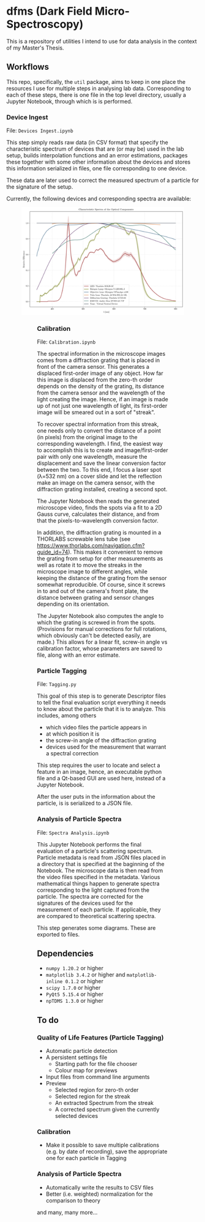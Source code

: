 # dfms (Dark Field Micro-Spectroscopy)
 This is a repository of utilities I intend to use for data analysis in the context of my Master's Thesis.

## Workflows
 This repo, specifically, the `util` package, aims to keep in one place the resources I use for multiple steps in analysing lab data. 
 Corresponding to each of these steps, there is one file in the top level directory, usually a Jupyter Notebook, through which is is performed.
 
### Device Ingest
 File: `Devices Ingest.ipynb`
 
 This step simply reads raw data (in CSV format) that specify the characteristic spectrum of devices that are (or may be) used in the lab setup, builds interpolation functions and an error estimations, packages these together with some other information about the devices and stores this information serialized in files, one file corresponding to one device.
 
 These data are later used to correct the measured spectrum of a particle for the signature of the setup.
 
 Currently, the following devices and corresponding spectra are available:
 <figure>
   <img src="https://github.com/felixHPatzschke/dfms/blob/main/Devices Characteristic Spectra.png">
   <figcaption><figcaption>
 <figure>
 
### Calibration
 File: `Calibration.ipynb`
 
 The spectral information in the microscope images comes from a diffraction grating that is placed in front of the camera sensor.
 This generates a displaced first-order image of any object. 
 How far this image is displaced from the zero-th order depends on the density of the grating, its distance from the camera sensor and the wavelength of the light creating the image. 
 Hence, if an image is made up of not just one wavelength of light, its first-order image will be smeared out in a sort of "streak". 
 
 To recover spectral information from this streak, one needs only to convert the distance of a point (in pixels) from the original image to the corresponding wavelength.
 I find, the easiest way to accomplish this is to create and image/first-order pair with only one wavelength, measure the displacement and save the linear conversion factor between the two.
 To this end, I focus a laser spot (λ=532 nm) on a cover slide and let the reflection make an image on the camera sensor, with the diffraction grating installed, creating a second spot.
 
 The Jupyter Notebook then reads the generated microscope video, finds the spots via a fit to a 2D Gauss curve, calculates their distance, and from that the pixels-to-wavelength conversion factor.
 
 In addition, the diffraction grating is mounted in a THORLABS screwable lens tube (see https://www.thorlabs.com/navigation.cfm?guide_id=74). This makes it convenient to remove the grating from setup for other measurements as well as rotate it to move the streaks in the microscope image to different angles, while keeping the distance of the grating from the sensor somewhat reproducible. Of course, since it screws in to and out of the camera's front plate, the distance between grating and sensor changes depending on its orientation.
 
 The Jupyter Notebook also computes the angle to which the grating is screwed in from the spots. 
 (Provisions for manual corrections for full rotations, which obviously can't be detected easily, are made.)
 This allows for a linear fit, screw-in angle vs calibration factor, whose parameters are saved to file, along with an error estimate.
 
### Particle Tagging
 File: `Tagging.py`
 
 This goal of this step is to generate Descriptor files to tell the final evaluation script everything it needs to know about the particle that it is to analyze. This includes, among others
 * which video files the particle appears in
 * at which position it is
 * the screw-in angle of the diffraction grating
 * devices used for the measurement that warrant a spectral correction

 This step requires the user to locate and select a feature in an image, hence, an executable python file and a Qt-based GUI are used here, instead of a Jupyter Notebook.
 
 After the user puts in the information about the particle, is is serialized to a JSON file.
 
### Analysis of Particle Spectra 
 File: `Spectra Analysis.ipynb`
 
 This Jupyter Notebook performs the final evaluation of a particle's scattering spectrum.
 Particle metadata is read from JSON files placed in a directory that is specified at the baginning of the Notebook.
 The microscope data is then read from the video files specified in the metadata.
 Various mathematical things happen to generate spectra corresponding to the light captured from the particle.
 The spectra are corrected for the signatures of the devices used for the measurement of each particle.
 If applicable, they are compared to theoretical scattering spectra.
 
 This step generates some diagrams. These are exported to files.

## Dependencies
 * `numpy 1.20.2` or higher
 * `matplotlib 3.4.2` or higher and `matplotlib-inline 0.1.2` or higher
 * `scipy 1.7.0` or higher
 * `PyQt5 5.15.4` or higher
 * `npTDMS 1.3.0` or higher

## To do

### Quality of Life Features (Particle Tagging)
 * Automatic particle detection
 * A persistent settings file
     + Starting path for the file chooser
     + Colour map for previews
 * Input files from command line arguments
 * Preview
     + Selected region for zero-th order
     + Selected region for the streak
     + An extracted Spectrum from the streak
     + A corrected spectrum given the currently selected devices
 
### Calibration
 * Make it possible to save multiple calibrations (e.g. by date of recording), save the appropriate one for each particle in Tagging

### Analysis of Particle Spectra
 * Automatically write the results to CSV files
 * Better (i.e. weighted) normalization for the comparison to theory
  
and many, many more...
